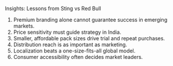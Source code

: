 Insights: Lessons from Sting vs Red Bull

1. Premium branding alone cannot guarantee success in emerging markets.  
2. Price sensitivity must guide strategy in India.  
3. Smaller, affordable pack sizes drive trial and repeat purchases.  
4. Distribution reach is as important as marketing.  
5. Localization beats a one-size-fits-all global model.  
6. Consumer accessibility often decides market leaders.
